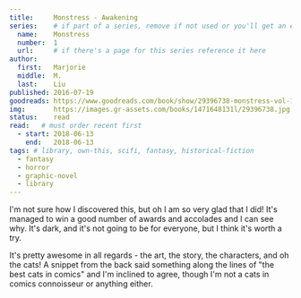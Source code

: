 ```yaml
---
title:     Monstress - Awakening
series:    # if part of a series, remove if not used or you'll get an error
  name:    Monstress
  number:  1
  url:     # if there's a page for this series reference it here
author: 
  first:   Marjorie 
  middle:  M.
  last:    Liu
published: 2016-07-19 
goodreads: https://www.goodreads.com/book/show/29396738-monstress-vol-1
img:       https://images.gr-assets.com/books/1471648131l/29396738.jpg
status:    read
read:   # must order recent first
  - start: 2018-06-13 
    end:   2018-06-13
tags: # library, own-this, scifi, fantasy, historical-fiction
  - fantasy
  - horror
  - graphic-novel
  - library
---
```


I'm not sure how I discovered this, but oh I am so very glad that I did! It's managed to win a good number of awards and accolades and I can see why. It's dark, and it's not going to be for everyone, but I think it's worth a try.

It's pretty awesome in all regards - the art, the story, the characters, and oh the cats! A snippet from the back said something along the lines of "the best cats in comics" and I'm inclined to agree, though I'm not a cats in comics connoisseur or anything either.